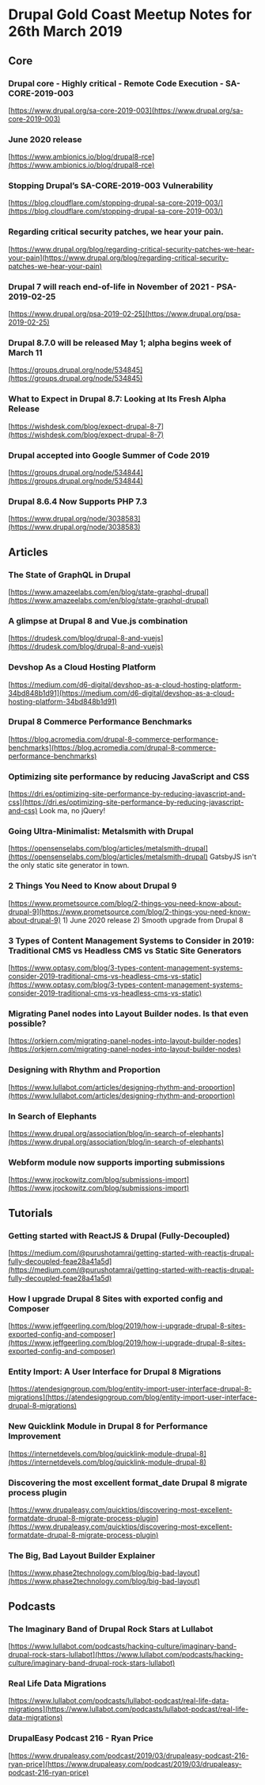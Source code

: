 # Drupal Gold Coast Meetup Notes for 26th March 2019

## Core

### Drupal core - Highly critical - Remote Code Execution - SA-CORE-2019-003
[https://www.drupal.org/sa-core-2019-003](https://www.drupal.org/sa-core-2019-003)

### June 2020 release
[https://www.ambionics.io/blog/drupal8-rce](https://www.ambionics.io/blog/drupal8-rce)

### Stopping Drupal’s SA-CORE-2019-003 Vulnerability
[https://blog.cloudflare.com/stopping-drupal-sa-core-2019-003/](https://blog.cloudflare.com/stopping-drupal-sa-core-2019-003/)

### Regarding critical security patches, we hear your pain.
[https://www.drupal.org/blog/regarding-critical-security-patches-we-hear-your-pain](https://www.drupal.org/blog/regarding-critical-security-patches-we-hear-your-pain)

### Drupal 7 will reach end-of-life in November of 2021 - PSA-2019-02-25
[https://www.drupal.org/psa-2019-02-25](https://www.drupal.org/psa-2019-02-25)

### Drupal 8.7.0 will be released May 1; alpha begins week of March 11
[https://groups.drupal.org/node/534845](https://groups.drupal.org/node/534845)

### What to Expect in Drupal 8.7: Looking at Its Fresh Alpha Release
[https://wishdesk.com/blog/expect-drupal-8-7](https://wishdesk.com/blog/expect-drupal-8-7)

### Drupal accepted into Google Summer of Code 2019
[https://groups.drupal.org/node/534844](https://groups.drupal.org/node/534844)

### Drupal 8.6.4 Now Supports PHP 7.3
[https://www.drupal.org/node/3038583](https://www.drupal.org/node/3038583)


## Articles

### The State of GraphQL in Drupal
[https://www.amazeelabs.com/en/blog/state-graphql-drupal](https://www.amazeelabs.com/en/blog/state-graphql-drupal)

### A glimpse at Drupal 8 and Vue.js combination
[https://drudesk.com/blog/drupal-8-and-vuejs](https://drudesk.com/blog/drupal-8-and-vuejs)

### Devshop As a Cloud Hosting Platform
[https://medium.com/d6-digital/devshop-as-a-cloud-hosting-platform-34bd848b1d91](https://medium.com/d6-digital/devshop-as-a-cloud-hosting-platform-34bd848b1d91)

### Drupal 8 Commerce Performance Benchmarks
[https://blog.acromedia.com/drupal-8-commerce-performance-benchmarks](https://blog.acromedia.com/drupal-8-commerce-performance-benchmarks)

### Optimizing site performance by reducing JavaScript and CSS 
[https://dri.es/optimizing-site-performance-by-reducing-javascript-and-css](https://dri.es/optimizing-site-performance-by-reducing-javascript-and-css) Look ma, no jQuery!

### Going Ultra-Minimalist: Metalsmith with Drupal
[https://opensenselabs.com/blog/articles/metalsmith-drupal](https://opensenselabs.com/blog/articles/metalsmith-drupal) GatsbyJS isn't the only static site generator in town.

### 2 Things You Need to Know about Drupal 9
[https://www.prometsource.com/blog/2-things-you-need-know-about-drupal-9](https://www.prometsource.com/blog/2-things-you-need-know-about-drupal-9) 1) June 2020 release 2) Smooth upgrade from Drupal 8

### 3 Types of Content Management Systems to Consider in 2019: Traditional CMS vs Headless CMS vs Static Site Generators
[https://www.optasy.com/blog/3-types-content-management-systems-consider-2019-traditional-cms-vs-headless-cms-vs-static](https://www.optasy.com/blog/3-types-content-management-systems-consider-2019-traditional-cms-vs-headless-cms-vs-static)

### Migrating Panel nodes into Layout Builder nodes. Is that even possible?
[https://orkjern.com/migrating-panel-nodes-into-layout-builder-nodes](https://orkjern.com/migrating-panel-nodes-into-layout-builder-nodes)

### Designing with Rhythm and Proportion
[https://www.lullabot.com/articles/designing-rhythm-and-proportion](https://www.lullabot.com/articles/designing-rhythm-and-proportion)

### In Search of Elephants
[https://www.drupal.org/association/blog/in-search-of-elephants](https://www.drupal.org/association/blog/in-search-of-elephants)

### Webform module now supports importing submissions 
[https://www.jrockowitz.com/blog/submissions-import](https://www.jrockowitz.com/blog/submissions-import)


## Tutorials

### Getting started with ReactJS & Drupal (Fully-Decoupled)
[https://medium.com/@purushotamrai/getting-started-with-reactjs-drupal-fully-decoupled-feae28a41a5d](https://medium.com/@purushotamrai/getting-started-with-reactjs-drupal-fully-decoupled-feae28a41a5d)

### How I upgrade Drupal 8 Sites with exported config and Composer
[https://www.jeffgeerling.com/blog/2019/how-i-upgrade-drupal-8-sites-exported-config-and-composer](https://www.jeffgeerling.com/blog/2019/how-i-upgrade-drupal-8-sites-exported-config-and-composer)

### Entity Import: A User Interface for Drupal 8 Migrations
[https://atendesigngroup.com/blog/entity-import-user-interface-drupal-8-migrations](https://atendesigngroup.com/blog/entity-import-user-interface-drupal-8-migrations)

### New Quicklink Module in Drupal 8 for Performance Improvement
[https://internetdevels.com/blog/quicklink-module-drupal-8](https://internetdevels.com/blog/quicklink-module-drupal-8)

### Discovering the most excellent format_date Drupal 8 migrate process plugin
[https://www.drupaleasy.com/quicktips/discovering-most-excellent-formatdate-drupal-8-migrate-process-plugin](https://www.drupaleasy.com/quicktips/discovering-most-excellent-formatdate-drupal-8-migrate-process-plugin)

### The Big, Bad Layout Builder Explainer
[https://www.phase2technology.com/blog/big-bad-layout](https://www.phase2technology.com/blog/big-bad-layout)


## Podcasts

### The Imaginary Band of Drupal Rock Stars at Lullabot
[https://www.lullabot.com/podcasts/hacking-culture/imaginary-band-drupal-rock-stars-lullabot](https://www.lullabot.com/podcasts/hacking-culture/imaginary-band-drupal-rock-stars-lullabot)

### Real Life Data Migrations
[https://www.lullabot.com/podcasts/lullabot-podcast/real-life-data-migrations](https://www.lullabot.com/podcasts/lullabot-podcast/real-life-data-migrations)

### DrupalEasy Podcast 216 - Ryan Price
[https://www.drupaleasy.com/podcast/2019/03/drupaleasy-podcast-216-ryan-price](https://www.drupaleasy.com/podcast/2019/03/drupaleasy-podcast-216-ryan-price)
